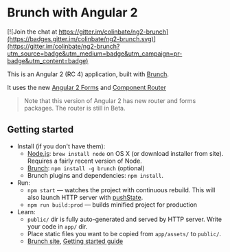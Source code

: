 # Brunch with Angular 2

[![Join the chat at https://gitter.im/colinbate/ng2-brunch](https://badges.gitter.im/colinbate/ng2-brunch.svg)](https://gitter.im/colinbate/ng2-brunch?utm_source=badge&utm_medium=badge&utm_campaign=pr-badge&utm_content=badge)

This is an Angular 2 (RC 4) application, built with [Brunch](http://brunch.io).

It uses the new [Angular 2 Forms][af] and [Component Router][cr]

[af]: https://docs.google.com/document/u/0/d/1RIezQqE4aEhBRmArIAS1mRIZtWFf6JxN_7B4meyWK0Y/pub
[cr]: https://angular.io/docs/ts/latest/guide/router.html

> Note that this version of Angular 2 has new router and forms packages. The router is still in Beta.

## Getting started
* Install (if you don't have them):
    * [Node.js](http://nodejs.org): `brew install node` on OS X (or download installer from site). Requires a fairly recent version of Node.
    * [Brunch](http://brunch.io): `npm install -g brunch` (optional)
    * Brunch plugins and dependencies: `npm install`.
* Run:
    * `npm start` — watches the project with continuous rebuild. This will also launch HTTP server with [pushState](https://developer.mozilla.org/en-US/docs/Web/Guide/API/DOM/Manipulating_the_browser_history).
    * `npm run build:prod` — builds minified project for production
* Learn:
    * `public/` dir is fully auto-generated and served by HTTP server.  Write your code in `app/` dir.
    * Place static files you want to be copied from `app/assets/` to `public/`.
    * [Brunch site](http://brunch.io), [Getting started guide](https://github.com/brunch/brunch-guide#readme)
    